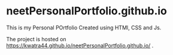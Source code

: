 # neetPersonalPortfolio.github.io

This is my Personal POrtfolio
Created using HTMl, CSS and Js.

The project is hosted on https://kwatra44.github.io/neetPersonalPortfolio.github.io/ .
